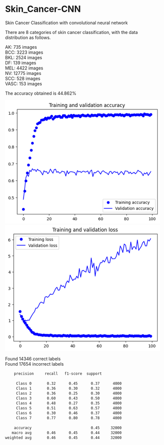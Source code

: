 # Skin_Cancer-CNN
Skin Cancer Classification with convolutional neural network
 
There are 8 categories of skin cancer classification, with the data distribution as follows. <br/>

AK: 735 images<br/>
BCC: 3223 images<br/>
BKL: 2524 images<br/>
DF: 139 images<br/>
MEL: 4422 images<br/>
NV: 12775 images<br/>
SCC: 528 images<br/>
VASC: 153 images<br/>

The accuracy obtained is 44.862%

![Training and validation accuracy](public/Training_and_validation_accuracy.png)
![Training and validation loss](public/Training_and_validation_loss.png)

Found 14346 correct labels <br/>
Found 17654 incorrect labels <br/>
    
        precision     recall   f1-score  support

         Class 0       0.32      0.45      0.37      4000
         Class 1       0.36      0.30      0.32      4000
         Class 2       0.36      0.25      0.30      4000
         Class 3       0.60      0.43      0.50      4000
         Class 4       0.48      0.27      0.35      4000
         Class 5       0.51      0.63      0.57      4000
         Class 6       0.30      0.46      0.37      4000
         Class 7       0.77      0.80      0.78      4000

        accuracy                           0.45     32000
       macro avg       0.46      0.45      0.44     32000
    weighted avg       0.46      0.45      0.44     32000